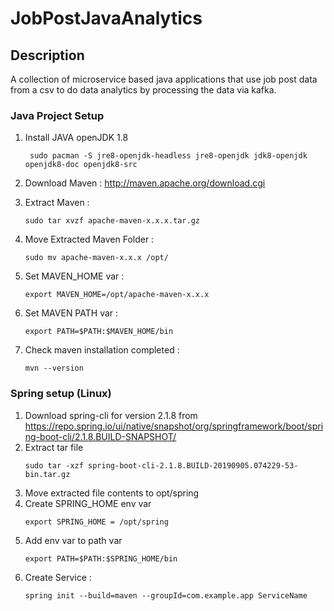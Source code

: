 # JobPostJavaAnalytics

## Description
A collection of microservice based java applications that use job post data from a csv to do data analytics by processing the data via kafka.

### Java Project Setup
1. Install JAVA openJDK 1.8
    ```
     sudo pacman -S jre8-openjdk-headless jre8-openjdk jdk8-openjdk openjdk8-doc openjdk8-src
    ```
2. Download Maven :
    http://maven.apache.org/download.cgi

3. Extract Maven :
     ```
     sudo tar xvzf apache-maven-x.x.x.tar.gz
     ```
4. Move Extracted Maven Folder :
     ```
     sudo mv apache-maven-x.x.x /opt/
     ```
5. Set MAVEN_HOME var :
     ```
     export MAVEN_HOME=/opt/apache-maven-x.x.x
     ```
6. Set MAVEN PATH var :
     ```
     export PATH=$PATH:$MAVEN_HOME/bin
     ```
7. Check maven installation completed :
     ```
     mvn --version
    ```

### Spring setup (Linux)
1. Download spring-cli for version 2.1.8 from https://repo.spring.io/ui/native/snapshot/org/springframework/boot/spring-boot-cli/2.1.8.BUILD-SNAPSHOT/
2. Extract tar file
   ```
   sudo tar -xzf spring-boot-cli-2.1.8.BUILD-20190905.074229-53-bin.tar.gz
   ```
3. Move extracted file contents to opt/spring
4. Create SPRING_HOME env var
   ```
   export SPRING_HOME = /opt/spring
   ```
6. Add env var to path var
   ```
   export PATH=$PATH:$SPRING_HOME/bin
   ```
7. Create Service :
    ```
    spring init --build=maven --groupId=com.example.app ServiceName
    ```
